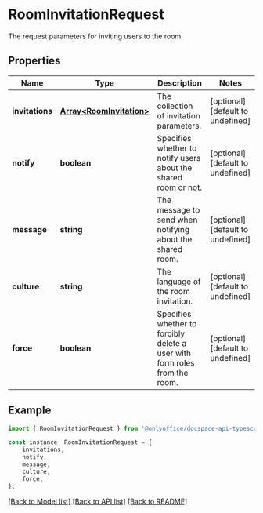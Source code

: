 # RoomInvitationRequest

The request parameters for inviting users to the room.

## Properties

Name | Type | Description | Notes
------------ | ------------- | ------------- | -------------
**invitations** | [**Array&lt;RoomInvitation&gt;**](RoomInvitation.md) | The collection of invitation parameters. | [optional] [default to undefined]
**notify** | **boolean** | Specifies whether to notify users about the shared room or not. | [optional] [default to undefined]
**message** | **string** | The message to send when notifying about the shared room. | [optional] [default to undefined]
**culture** | **string** | The language of the room invitation. | [optional] [default to undefined]
**force** | **boolean** | Specifies whether to forcibly delete a user with form roles from the room. | [optional] [default to undefined]

## Example

```typescript
import { RoomInvitationRequest } from '@onlyoffice/docspace-api-typescript';

const instance: RoomInvitationRequest = {
    invitations,
    notify,
    message,
    culture,
    force,
};
```

[[Back to Model list]](../README.md#documentation-for-models) [[Back to API list]](../README.md#documentation-for-api-endpoints) [[Back to README]](../README.md)
